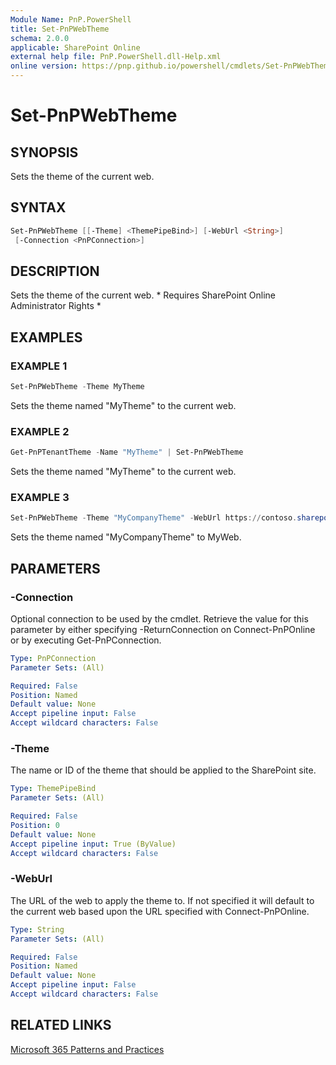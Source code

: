 ```yaml
---
Module Name: PnP.PowerShell
title: Set-PnPWebTheme
schema: 2.0.0
applicable: SharePoint Online
external help file: PnP.PowerShell.dll-Help.xml
online version: https://pnp.github.io/powershell/cmdlets/Set-PnPWebTheme.html
---
```

 
# Set-PnPWebTheme

## SYNOPSIS
Sets the theme of the current web.

## SYNTAX

```powershell
Set-PnPWebTheme [[-Theme] <ThemePipeBind>] [-WebUrl <String>] 
 [-Connection <PnPConnection>] 
```

## DESCRIPTION
Sets the theme of the current web. * Requires SharePoint Online Administrator Rights *

## EXAMPLES

### EXAMPLE 1
```powershell
Set-PnPWebTheme -Theme MyTheme
```

Sets the theme named "MyTheme" to the current web.

### EXAMPLE 2
```powershell
Get-PnPTenantTheme -Name "MyTheme" | Set-PnPWebTheme
```

Sets the theme named "MyTheme" to the current web.

### EXAMPLE 3
```powershell
Set-PnPWebTheme -Theme "MyCompanyTheme" -WebUrl https://contoso.sharepoint.com/sites/MyWeb
```

Sets the theme named "MyCompanyTheme" to MyWeb.

## PARAMETERS

### -Connection
Optional connection to be used by the cmdlet. Retrieve the value for this parameter by either specifying -ReturnConnection on Connect-PnPOnline or by executing Get-PnPConnection.

```yaml
Type: PnPConnection
Parameter Sets: (All)

Required: False
Position: Named
Default value: None
Accept pipeline input: False
Accept wildcard characters: False
```

### -Theme
The name or ID of the theme that should be applied to the SharePoint site.

```yaml
Type: ThemePipeBind
Parameter Sets: (All)

Required: False
Position: 0
Default value: None
Accept pipeline input: True (ByValue)
Accept wildcard characters: False
```



### -WebUrl
The URL of the web to apply the theme to. If not specified it will default to the current web based upon the URL specified with Connect-PnPOnline.

```yaml
Type: String
Parameter Sets: (All)

Required: False
Position: Named
Default value: None
Accept pipeline input: False
Accept wildcard characters: False
```

## RELATED LINKS

[Microsoft 365 Patterns and Practices](https://aka.ms/m365pnp)

